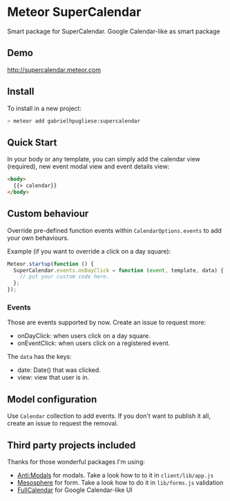 Meteor SuperCalendar
================

Smart package for SuperCalendar. Google Calendar-like as smart package

## Demo

http://supercalendar.meteor.com

## Install

To install in a new project:
```bash
> meteor add gabrielhpugliese:supercalendar
```

## Quick Start

In your body or any template, you can simply add the calendar view (required), new event modal view and event details view:

```html
<body>
  {{> calendar}}
</body>
```

## Custom behaviour

Override pre-defined function events within `CalendarOptions.events` to add your own behaviours. 

Example (if you want to override a click on a day square):
```javascript
Meteor.startup(function () {
  SuperCalendar.events.onDayClick = function (event, template, data) {
    // put your custom code here.
  };
});
```

### Events

Those are events supported by now. Create an issue to request more:

* onDayClick: when users click on a day square.
* onEventClick: when users click on a registered event.

The `data` has the keys:

* date: Date() that was clicked.
* view: view that user is in.

## Model configuration

Use `Calendar` collection to add events. If you don't want to publish it all, create an issue to request the removal.

## Third party projects included

Thanks for those wonderful packages I'm using:
* [Anti:Modals](https://atmospherejs.com/anti/modals) for modals. Take a look how to to it in `client/lib/app.js`
* [Mesosphere](https://github.com/copleykj/Mesosphere) for form. Take a look how to do it in `lib/forms.js`
  validation
* [FullCalendar](http://arshaw.com/fullcalendar/) for Google Calendar-like UI
